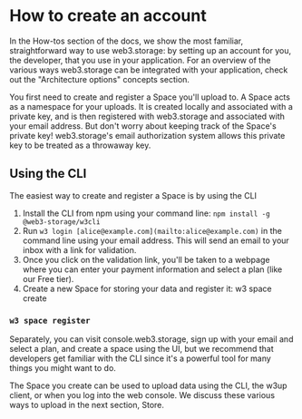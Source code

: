 # How to create an account

In the How-tos section of the docs, we show the most familiar, straightforward way to use web3.storage: by setting up an account for you, the developer, that you use in your application. For an overview of the various ways web3.storage can be integrated with your application, check out the "Architecture options" concepts section.

You first need to create and register a Space you'll upload to. A Space acts as a namespace for your uploads. It is created locally and associated with a private key, and is then registered with web3.storage and associated with your email address. But don't worry about keeping track of the Space's private key! web3.storage's email authorization system allows this private key to be treated as a throwaway key.

## Using the CLI

The easiest way to create and register a Space is by using the CLI

1. Install the CLI from npm using your command line: `npm install -g @web3-storage/w3cli`
2. Run `w3 login [alice@example.com](mailto:alice@example.com)` in the command line using your email address. This will send an email to your inbox with a link for validation.
3. Once you click on the validation link, you'll be taken to a webpage where you can enter your payment information and select a plan (like our Free tier).
4. Create a new Space for storing your data and register it:
   w3 space create

### `w3 space register`

Separately, you can visit console.web3.storage, sign up with your email and select a plan, and create a space using the UI, but we recommend that developers get familiar with the CLI since it's a powerful tool for many things you might want to do.

The Space you create can be used to upload data using the CLI, the w3up client, or when you log into the web console. We discuss these various ways to upload in the next section, Store.
